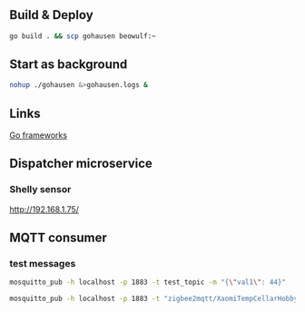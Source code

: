 #

## Build & Deploy

```bash
go build . && scp gohausen beowulf:~ 
```

## Start as background

```bash
nohup ./gohausen &>gohausen.logs &
```

## Links

[Go frameworks](https://github.com/mingrammer/go-web-framework-stars)


## Dispatcher microservice

### Shelly sensor

http://192.168.1.75/

## MQTT consumer

### test messages

```bash
mosquitto_pub -h localhost -p 1883 -t test_topic -m "{\"val1\": 44}"

mosquitto_pub -h localhost -p 1883 -t "zigbee2mqtt/XaomiTempCellarHobby" -m "{\"battery\":50,\"humidity\":53.9,\"linkquality\":61,\"power_outage_count\":17,\"temperature\":20.83,\"voltage\":3025}"
```

